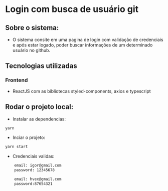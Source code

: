 ﻿# Login com busca de usuário git

## Sobre o sistema:

* O sistema consite em uma pagina de login com validação de credenciais e após estar logado, poder buscar informações de um determinado usuário no github.

## Tecnologias utilizadas

### Frontend

* ReactJS com as bibliotecas styled-components, axios e typescript



## Rodar o projeto local:

* Instalar as dependencias:
```bash
yarn
```

* Inciar o projeto:
```bash
yarn start
```

* Credenciais validas:
```bash
    email: igor@gmail.com
    password: 12345678

    email: hvex@gmail.com
    password:87654321

```



